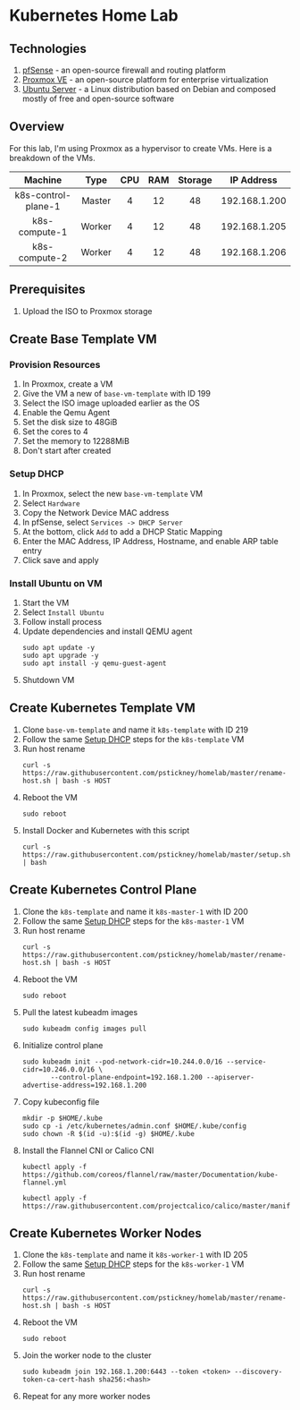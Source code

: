 # Kubernetes Home Lab

## Technologies
1. [pfSense][pfsense-download] - an open-source firewall and routing platform
2. [Proxmox VE][proxmox-download] - an open-source platform for enterprise virtualization
3. [Ubuntu Server][ubuntu-download] - a Linux distribution based on Debian and composed mostly of free and open-source software

## Overview

For this lab, I'm using Proxmox as a hypervisor to create VMs.
Here is a breakdown of the VMs.

|       Machine       |  Type  |  CPU   | RAM | Storage |  IP Address   |
|:-------------------:|:------:|:-------------:|:---:|:-------:|:-------------:|
| k8s-control-plane-1 | Master |   4    | 12  |   48    | 192.168.1.200 |
|    k8s-compute-1    | Worker |   4    | 12  |   48    | 192.168.1.205 |
|    k8s-compute-2    | Worker |   4    | 12  |   48    | 192.168.1.206 |

## Prerequisites
1. Upload the ISO to Proxmox storage

## Create Base Template VM

### Provision Resources
1. In Proxmox, create a VM
2. Give the VM a new of `base-vm-template` with ID 199
3. Select the ISO image uploaded earlier as the OS
4. Enable the Qemu Agent
5. Set the disk size to 48GiB
6. Set the cores to 4
7. Set the memory to 12288MiB
8. Don't start after created

### Setup DHCP
1. In Proxmox, select the new `base-vm-template` VM
2. Select `Hardware`
3. Copy the Network Device MAC address
4. In pfSense, select `Services -> DHCP Server`
5. At the bottom, click `Add` to add a DHCP Static Mapping
6. Enter the MAC Address, IP Address, Hostname, and enable ARP table entry
7. Click save and apply

### Install Ubuntu on VM 
1. Start the VM
2. Select `Install Ubuntu`
3. Follow install process
4. Update dependencies and install QEMU agent
   ```shell
   sudo apt update -y
   sudo apt upgrade -y
   sudo apt install -y qemu-guest-agent
   ```
5. Shutdown VM

## Create Kubernetes Template VM

1. Clone `base-vm-template` and name it `k8s-template` with ID 219
2. Follow the same [Setup DHCP](#setup-dhcp) steps for the `k8s-template` VM
3. Run host rename
   ```shell
   curl -s https://raw.githubusercontent.com/pstickney/homelab/master/rename-host.sh | bash -s HOST
   ```
4. Reboot the VM
   ```shell
   sudo reboot
   ```
5. Install Docker and Kubernetes with this script
   ```shell
   curl -s https://raw.githubusercontent.com/pstickney/homelab/master/setup.sh | bash
   ```

## Create Kubernetes Control Plane
1. Clone the `k8s-template` and name it `k8s-master-1` with ID 200
2. Follow the same [Setup DHCP](#setup-dhcp) steps for the `k8s-master-1` VM
3. Run host rename
   ```shell
   curl -s https://raw.githubusercontent.com/pstickney/homelab/master/rename-host.sh | bash -s HOST
   ```
4. Reboot the VM
   ```shell
   sudo reboot
   ```
5. Pull the latest kubeadm images
   ```shell
   sudo kubeadm config images pull
   ```
6. Initialize control plane
   ```shell
   sudo kubeadm init --pod-network-cidr=10.244.0.0/16 --service-cidr=10.246.0.0/16 \
          --control-plane-endpoint=192.168.1.200 --apiserver-advertise-address=192.168.1.200
   ```
7. Copy kubeconfig file
   ```shell
   mkdir -p $HOME/.kube
   sudo cp -i /etc/kubernetes/admin.conf $HOME/.kube/config
   sudo chown -R $(id -u):$(id -g) $HOME/.kube
   ```
8. Install the Flannel CNI or Calico CNI
   ```shell
   kubectl apply -f https://github.com/coreos/flannel/raw/master/Documentation/kube-flannel.yml
   ```
   ```shell
   kubectl apply -f https://raw.githubusercontent.com/projectcalico/calico/master/manifests/calico.yaml
   ```

## Create Kubernetes Worker Nodes
1. Clone the `k8s-template` and name it `k8s-worker-1` with ID 205
2. Follow the same [Setup DHCP](#setup-dhcp) steps for the `k8s-worker-1` VM
3. Run host rename
   ```shell
   curl -s https://raw.githubusercontent.com/pstickney/homelab/master/rename-host.sh | bash -s HOST
   ```
4. Reboot the VM
   ```shell
   sudo reboot
   ```
5. Join the worker node to the cluster
   ```shell
   sudo kubeadm join 192.168.1.200:6443 --token <token> --discovery-token-ca-cert-hash sha256:<hash>
   ```
6. Repeat for any more worker nodes

[pfsense-download]: https://www.pfsense.org/download/
[proxmox-download]: https://www.proxmox.com/en/downloads/category/iso-images-pve
[ubuntu-download]: https://ubuntu.com/download/server
